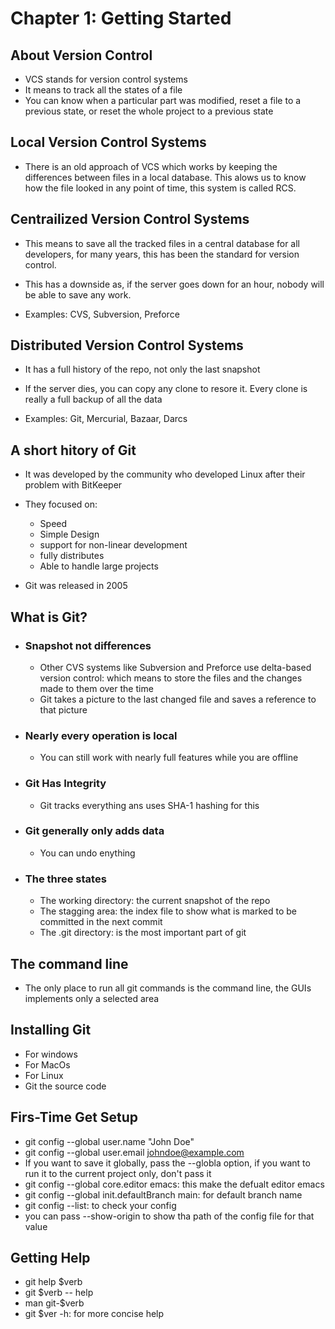 # Chapter 1: Getting Started

## About Version Control

- VCS stands for version control systems
- It means to track all the states of a file
- You can know when a particular part was modified, reset a file to a previous state, or reset the whole project to a previous state

## Local Version Control Systems

- There is an old approach of VCS which works by keeping the differences between files in a local database. This alows us to know how the file looked in any point of time, this system is called RCS.

## Centrailized Version Control Systems

- This means to save all the tracked files in a central database for all developers, for many years, this has been the standard for version control.

- This has a downside as, if the server goes down for an hour, nobody will be able to save any work.

- Examples: CVS, Subversion, Preforce

## Distributed Version Control Systems

- It has a full history of the repo, not only the last snapshot

- If the server dies, you can copy any clone to resore it. Every clone is really a full backup of all the data

- Examples: Git, Mercurial, Bazaar, Darcs

## A short hitory of Git

- It was developed by the community who developed Linux after their problem with BitKeeper

- They focused on:
  - Speed
  - Simple Design
  - support for non-linear development
  - fully distributes
  - Able to handle large projects

- Git was released in 2005

## What is Git?

- ### Snapshot not differences
  
  - Other CVS systems like Subversion and Preforce use delta-based version control: which means to store the files and the changes made to them over the time
  - Git takes a picture to the last changed file and saves a reference to that picture

- ### Nearly every operation is local
  
  - You can still work with nearly full features while you are offline

- ### Git Has Integrity

  - Git tracks everything ans uses SHA-1 hashing for this

- ### Git generally only adds data

  - You can undo enything

- ### The three states

  - The working directory: the current snapshot of the repo
  - The stagging area: the index file to show what is marked to be committed in the next commit
  - The .git directory: is the most important part of git

## The command line

- The only place to run all git commands is the command line, the GUIs implements only a selected area

## Installing Git

- For windows
- For MacOs
- For Linux
- Git the source code

## Firs-Time Get Setup

- git config --global user.name "John Doe"
- git config --global user.email johndoe@example.com
- If you want to save it globally, pass the --globla option, if you want to run it to the current project only, don't pass it
- git config --global core.editor emacs: this make the defualt editor emacs
- git config --global init.defaultBranch main: for default branch name
- git config --list: to check your config
- you can pass --show-origin to show tha path of the config file for that value

## Getting Help

- git help $verb
- git $verb -- help
- man git-$verb
- git $ver -h: for more concise help
